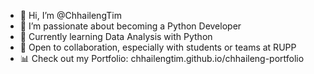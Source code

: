 - 👋 Hi, I’m @ChhailengTim
- 👀 I’m passionate about becoming a Python Developer
- 🌱 Currently learning Data Analysis with Python
- 🤝 Open to collaboration, especially with students or teams at RUPP
- 📊 Check out my Portfolio: chhailengtim.github.io/chhaileng-portfolio

<!---
ChhailengTim/ChhailengTim is a ✨ special ✨ repository because its `README.md` (this file) appears on your GitHub profile.
You can click the Preview link to take a look at your changes.
--->
